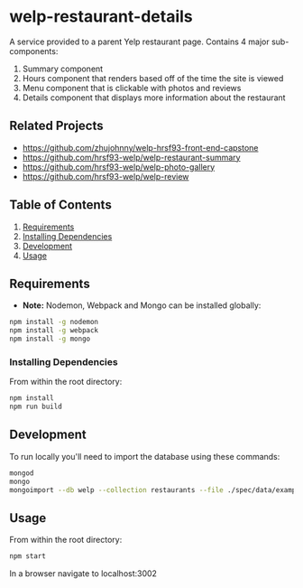 # welp-restaurant-details

A service provided to a parent Yelp restaurant page.
Contains 4 major sub-components: 
1. Summary component
2. Hours component that renders based off of the time the site is viewed
3. Menu component that is clickable with photos and reviews
4. Details component that displays more information about the restaurant

## Related Projects

  - https://github.com/zhujohnny/welp-hrsf93-front-end-capstone
  - https://github.com/hrsf93-welp/welp-restaurant-summary
  - https://github.com/hrsf93-welp/welp-photo-gallery
  - https://github.com/hrsf93-welp/welp-review

## Table of Contents

1. [Requirements](#Requirements)
2. [Installing Dependencies](#Installing-Dependencies)
3. [Development](#Development)
4. [Usage](#Usage)

## Requirements

* __Note:__ Nodemon, Webpack and Mongo can be installed globally:
```sh
npm install -g nodemon
npm install -g webpack
npm install -g mongo
```
### Installing Dependencies

From within the root directory:

```sh
npm install
npm run build
```

## Development

To run locally you'll need to import the database using these commands:

```sh
mongod
mongo
mongoimport --db welp --collection restaurants --file ./spec/data/exampleDataRestaurantInfo.json

```

## Usage

From within the root directory:
```sh
npm start
```
In a browser navigate to localhost:3002
